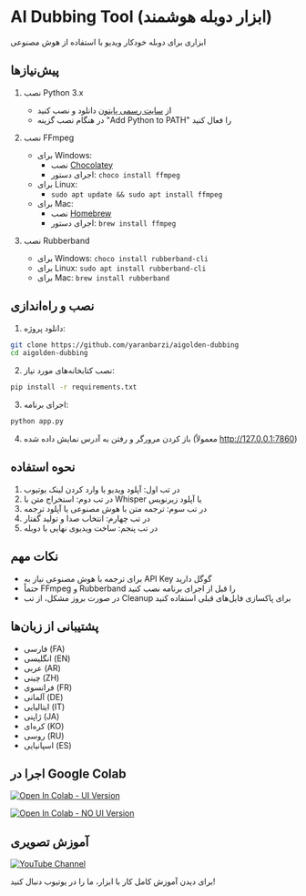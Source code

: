 # AI Dubbing Tool (ابزار دوبله هوشمند)

ابزاری برای دوبله خودکار ویدیو با استفاده از هوش مصنوعی

## پیش‌نیازها

1. نصب Python 3.x
   - از [سایت رسمی پایتون](https://www.python.org/downloads/) دانلود و نصب کنید
   - در هنگام نصب گزینه "Add Python to PATH" را فعال کنید

2. نصب FFmpeg
   - برای Windows: 
     - نصب [Chocolatey](https://chocolatey.org/install)
     - اجرای دستور: `choco install ffmpeg`
   - برای Linux:
     - `sudo apt update && sudo apt install ffmpeg`
   - برای Mac:
     - نصب [Homebrew](https://brew.sh/)
     - اجرای دستور: `brew install ffmpeg`

3. نصب Rubberband
   - برای Windows: `choco install rubberband-cli`
   - برای Linux: `sudo apt install rubberband-cli`
   - برای Mac: `brew install rubberband`

## نصب و راه‌اندازی

1. دانلود پروژه:
```bash
git clone https://github.com/yaranbarzi/aigolden-dubbing
cd aigolden-dubbing
```

2. نصب کتابخانه‌های مورد نیاز:
```bash
pip install -r requirements.txt
```

3. اجرای برنامه:
```bash
python app.py
```

4. باز کردن مرورگر و رفتن به آدرس نمایش داده شده (معمولاً http://127.0.0.1:7860)

## نحوه استفاده

1. در تب اول: آپلود ویدیو یا وارد کردن لینک یوتیوب
2. در تب دوم: استخراج متن با Whisper یا آپلود زیرنویس
3. در تب سوم: ترجمه متن با هوش مصنوعی یا آپلود ترجمه
4. در تب چهارم: انتخاب صدا و تولید گفتار
5. در تب پنجم: ساخت ویدیوی نهایی با دوبله

## نکات مهم

- برای ترجمه با هوش مصنوعی نیاز به API Key گوگل دارید
- حتماً FFmpeg و Rubberband را قبل از اجرای برنامه نصب کنید
- در صورت بروز مشکل، از تب Cleanup برای پاکسازی فایل‌های قبلی استفاده کنید

## پشتیبانی از زبان‌ها

- فارسی (FA)
- انگلیسی (EN)
- عربی (AR)
- چینی (ZH)
- فرانسوی (FR)
- آلمانی (DE)
- ایتالیایی (IT)
- ژاپنی (JA)
- کره‌ای (KO)
- روسی (RU)
- اسپانیایی (ES)
## اجرا در Google Colab

[![Open In Colab - UI Version](https://colab.research.google.com/assets/colab-badge.svg)](https://colab.research.google.com/github/yaranbarzi/aigolden-dubbing/blob/main/aigolden_2025Dub_UI.ipynb)

[![Open In Colab - NO UI Version](https://colab.research.google.com/assets/colab-badge.svg)](https://colab.research.google.com/github/yaranbarzi/aigolden-dubbing/blob/main/aigolden_2025Dub_NOUI.ipynb)

## آموزش تصویری

[![YouTube Channel](https://img.shields.io/badge/YouTube-aigolden-red?style=for-the-badge&logo=youtube)](https://www.youtube.com/@aigolden)

برای دیدن آموزش کامل کار با ابزار، ما را در یوتیوب دنبال کنید!
